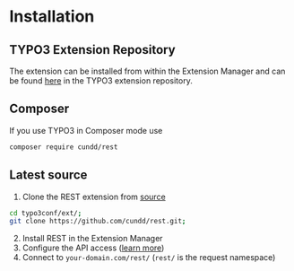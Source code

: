 Installation
============

TYPO3 Extension Repository
--------------------------

The extension can be installed from within the Extension Manager and can be found 
[here](https://extensions.typo3.org/extension/rest/) in the TYPO3 extension repository.


Composer
--------

If you use TYPO3 in Composer mode use

```bash
composer require cundd/rest
```


Latest source
-------------

1. Clone the REST extension from [source](https://github.com/cundd/rest.git)
```bash
cd typo3conf/ext/;
git clone https://github.com/cundd/rest.git;
```
2. Install REST in the Extension Manager
3. Configure the API access ([learn more](/Configuration/Basic/))
4. Connect to `your-domain.com/rest/` (`rest/` is the request namespace)
